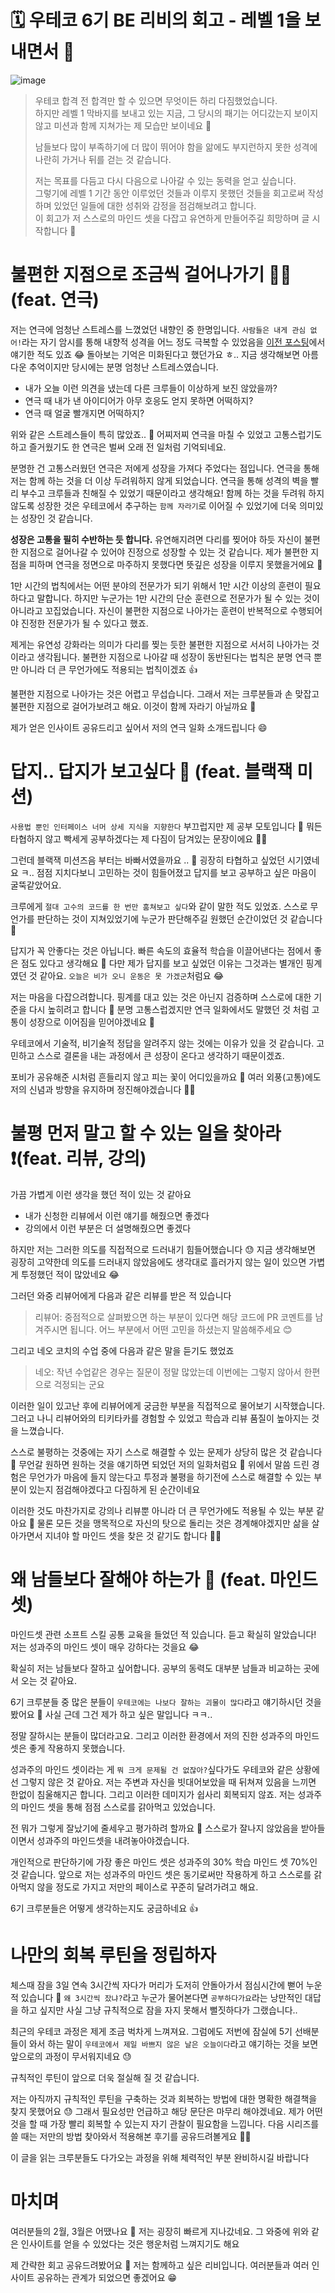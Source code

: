 # 🗓️ 우테코 6기 BE 리비의 회고 - 레벨 1을 보내면서 🍂  
![image](https://github.com/Libienz/woowa-writing/assets/85234650/b5a2a387-b949-4447-86f1-e6e8fcc84ee7)

> 우테코 합격 전 합격만 할 수 있으면 무엇이든 하리 다짐했었습니다.  
> 하지만 레벨 1 막바지를 보내고 있는 지금, 그 당시의 패기는 어디갔는지 보이지 않고 미션과 함께 지쳐가는 제 모습만 보이네요 🫠  
>
> 남들보다 많이 부족하기에 더 많이 뛰어야 함을 앎에도 부지런하지 못한 성격에 나란히 가거나 뒤를 걷는 것 같습니다.  
>
> 저는 목표를 다듬고 다시 다음으로 나아갈 수 있는 동력을 얻고 싶습니다.  
> 그렇기에 레벨 1 기간 동안 이루었던 것들과 이루지 못했던 것들을 회고로써 작성하며 있었던 일들에 대한 성취와 감정을 점검해보려고 합니다.   
> 이 회고가 저 스스로의 마인드 셋을 다잡고 유연하게 만들어주길 희망하며 글 시작합니다 🛫  


# 불편한 지점으로 조금씩 걸어나가기 🚶🏻 (feat. 연극)
저는 연극에 엄청난 스트레스를 느꼈었던 내향인 중 한명입니다. 
`사람들은 내게 관심 없어!`라는 자기 암시를 통해 내향적 성격을 어느 정도 극복할 수 있었음을 [이전 포스팅](https://velog.io/@libienz/%EC%9A%B0%ED%85%8C%EC%BD%94-6%EA%B8%B0-BE-%EB%A6%AC%EB%B9%84%EC%9D%98-%EC%B2%AB-%ED%9A%8C%EA%B3%A0)에서 얘기한 적도 있죠 😂
돌아보는 기억은 미화된다고 했던가요 ㅎ.. 지금 생각해보면 아름다운 추억이지만 당시에는 분명 엄청난 스트레스였습니다.

- 내가 오늘 이런 의견을 냈는데 다른 크루들이 이상하게 보진 않았을까?
- 연극 때 내가 낸 아이디어가 아무 호응도 얻지 못하면 어떡하지?
- 연극 때 얼굴 빨개지면 어떡하지?

위와 같은 스트레스들이 특히 많았죠.. 🫠
어찌저찌 연극을 마칠 수 있었고 고통스럽기도 하고 즐거웠기도 한 연극은 벌써 오래 전 일처럼 기억되네요. 

분명한 건 고통스러웠던 연극은 저에게 성장을 가져다 주었다는 점입니다.
연극을 통해 저는 함께 하는 것을 더 이상 두려워하지 않게 되었습니다.
연극을 통해 성격의 벽을 빨리 부수고 크루들과 친해질 수 있었기 때문이라고 생각해요!
함께 하는 것을 두려워 하지 않도록 성장한 것은 우테코에서 추구하는 `함께 자라기`로 이어질 수 있었기에 더욱 의미있는 성장인 것 같습니다.

**성장은 고통을 필히 수반하는 듯 합니다.**
유연해지려면 다리를 찢어야 하듯 자신이 불편한 지점으로 걸어나갈 수 있어야 진정으로 성장할 수 있는 것 같습니다.
제가 불편한 지점을 피하며 연극을 정면으로 마주하지 못했다면 뜻깊은 성장을 이루지 못했을거에요 🤔

1만 시간의 법칙에서는 어떤 분야의 전문가가 되기 위해서 1만 시간 이상의 훈련이 필요하다고 말합니다. 
하지만 누군가는 1만 시간의 단순 훈련으로 전문가가 될 수 있는 것이 아니라고 꼬집었습니다.
자신이 불편한 지점으로 나아가는 훈련이 반복적으로 수행되어야 진정한 전문가가 될 수 있다고 했죠.

제게는 유연성 강화라는 의미가 다리를 찢는 듯한 불편한 지점으로 서서히 나아가는 것이라고 생각됩니다.
불편한 지점으로 나아갈 때 성장이 동반된다는 법칙은 분명 연극 뿐만 아니라 더 큰 무언가에도 적용되는 법칙이겠죠 👍

불편한 지점으로 나아가는 것은 어렵고 무섭습니다.
그래서 저는 크루분들과 손 맞잡고 불편한 지점으로 걸어가보려고 해요.
이것이 함께 자라기 아닐까요 🙌


제가 얻은 인사이트 공유드리고 싶어서 저의 연극 일화 소개드립니다 😄



# 답지.. 답지가 보고싶다 👀 (feat. 블랙잭 미션)
`사용법 뿐인 인터페이스 너머 상세 지식을 지향한다`
부끄럽지만 제 공부 모토입니다 🤣
뭐든 타협하지 않고 빡세게 공부하겠다는 제 다짐이 담겨있는 문장이에요 💪🏻

그런데 블랙잭 미션즈음 부터는 바빠서였을까요 .. 🤔 굉장히 타협하고 싶었던 시기였네요 ㅋ..
점점 지치다보니 고민하는 것이 힘들어졌고 답지를 보고 공부하고 싶은 마음이 굴뚝같았어요.

크루에게 `절대 고수의 코드를 한 번만 훔쳐보고 싶다`와 같이 말한 적도 있었죠.
스스로 무언가를 판단하는 것이 지쳐있었기에 누군가 판단해주길 원했던 순간이었던 것 같습니다 🫠

답지가 꼭 안좋다는 것은 아닙니다.
빠른 속도의 효율적 학습을 이끌어낸다는 점에서 좋은 점도 있다고 생각해요 🧐
다만 제가 답지를 보고 싶었던 이유는 그것과는 별개인 핑계였던 것 같아요.
`오늘은 비가 오니 운동은 못 가겠군`처럼요 😂


저는 마음을 다잡으려합니다.
핑계를 대고 있는 것은 아닌지 검증하며 스스로에 대한 기준을 다시 높히려고 합니다 👊
분명 고통스럽겠지만 연극 일화에서도 말했던 것 처럼 고통이 성장으로 이어짐을 믿어야겠네요 🙌

우테코에서 기술적, 비기술적 정답을 알려주지 않는 것에는 이유가 있을 것 같습니다.
고민하고 스스로 결론을 내는 과정에서 큰 성장이 온다고 생각하기 때문이겠죠.

포비가 공유해준 시처럼 흔들리지 않고 피는 꽃이 어디있을까요 🌸
여러 외풍(고통)에도 저의 신념과 방향을 유지하며 정진해야겠습니다 💪🏻


# 불평 먼저 말고 할 수 있는 일을 찾아라❗️(feat. 리뷰, 강의)
가끔 가볍게 이런 생각을 했던 적이 있는 것 같아요
- 내가 신청한 리뷰에서 이런 얘기를 해줬으면 좋겠다
- 강의에서 이런 부분은 더 설명해줬으면 좋겠다

하지만 저는 그러한 의도를 직접적으로 드러내기 힘들어했습니다 😓
지금 생각해보면 굉장히 고약한데 의도를 드러내지 않았음에도 생각대로 흘러가지 않는 일이 있으면 가볍게 투정했던 적이 많았네요 😂

그러던 와중 리뷰어에게 다음과 같은 리뷰를 받은 적 있습니다 
> 리뷰어: 중점적으로 살펴봤으면 하는 부분이 있다면 해당 코드에 PR 코멘트를 남겨주시면 됩니다.
> 어느 부분에서 어떤 고민을 하셨는지 말씀해주세요 😊

그리고 네오 코치의 수업 중에 다음과 같은 말을 듣기도 했었죠 
> 네오: 작년 수업같은 경우는 질문이 정말 많았는데 이번에는 그렇지 않아서 한편으로 걱정되는 군요

이러한 일이 있고난 후에 리뷰어에게 궁금한 부분을 직접적으로 물어보기 시작했습니다.
그러고 나니 리뷰어와의 티키타카를 경험할 수 있었고 학습과 리뷰 품질이 높아지는 것을 느꼈습니다.

스스로 불평하는 것중에는 자기 스스로 해결할 수 있는 문제가 상당히 많은 것 같습니다 🤔
무언갈 원하면 원하는 것을 얘기하면 되었던 저의 일화처럼요 🙂
위에서 말씀 드린 경험은 무언가가 마음에 들지 않는다고 투정과 불평을 하기전에 스스로 해결할 수 있는 부분이 있는지 점검해야겠다고 다짐하게 된 순간이네요 

이러한 것도 마찬가지로 강의나 리뷰뿐 아니라 더 큰 무언가에도 적용될 수 있는 부분 같아요 🤔
물론 모든 것을 맹목적으로 자신의 탓으로 돌리는 것은 경계해야겠지만 삶을 살아가면서 지녀야 할 마인드 셋을 찾은 것 같기도 합니다 💪🏻

# 왜 남들보다 잘해야 하는가 🤔 (feat. 마인드 셋)
마인드셋 관련 소프트 스킬 공통 교육을 들었던 적 있습니다.
듣고 확실히 알았습니다! 저는 성과주의 마인드 셋이 매우 강하다는 것을요 😂

확실히 저는 남들보다 잘하고 싶어합니다. 
공부의 동력도 대부분 남들과 비교하는 곳에서 오는 것 같아요.

6기 크루분들 중 많은 분들이 `우테코에는 나보다 잘하는 괴물이 많다`라고 얘기하시던 것을 봤어요 👀
사실 근데 그건 제가 하고 싶은 말입니다 ㅋㅋ..

정말 잘하시는 분들이 많더라고요. 
그리고 이러한 환경에서 저의 진한 성과주의 마인드셋은 좋게 작용하지 못했습니다.


성과주의 마인드 셋이라는 게 `뭐 크게 문제될 건 없잖아?`싶다가도 우테코와 같은 상황에선 그렇지 않은 것 같아요.
저는 주변과 자신을 빗대어보았을 때 뒤쳐져 있음을 느끼면 한없이 침울해지곤 합니다. 
그리고 이러한 데미지가 쉽사리 회복되지 않죠.
저는 성과주의 마인드 셋을 통해 점점 스스로를 갉아먹고 있었습니다.

전 뭐가 그렇게 잘났기에 줄세우고 평가하려 할까요 🤔 스스로가 잘나지 않았음을 받아들이면서 성과주의 마인드셋을 내려놓아야겠습니다.

개인적으로 판단하기에 가장 좋은 마인드 셋은 성과주의 30% 학습 마인드 셋 70%인 것 같습니다.
앞으로 저는 성과주의 마인드 셋은 동기로써만 작용하게 하고 스스로를 갉아먹지 않을 정도로 가지고 저만의 페이스로 꾸준히 달려가려고 해요.

6기 크루분들은 어떻게 생각하는지도 궁금하네요 👍

# 나만의 회복 루틴을 정립하자
체스때 잠을 3일 연속 3시간씩 자다가 머리가 도저히 안돌아가서 점심시간에 뻗어 누운적 있습니다 🫠
`왜 3시간씩 잤냐?`라고 누군가 물어본다면 `공부하다가요`라는 낭만적인 대답을 하고 싶지만 사실 그냥 규칙적으로 잠을 자지 못해서 뻘짓하다가 그랬습니다..

최근의 우테코 과정은 제게 조금 벅차게 느껴져요.
그럼에도 저번에 잠실에 5기 선배분들이 와서 하는 말이 `우테코에서 제일 바쁘지 않은 날은 오늘이다`라고 얘기하는 것을 보면 앞으로의 과정이 무서워지네요 😓

규칙적인 루틴이 앞으로 더욱 절실해 질 것 같습니다.

저는 아직까지 규칙적인 루틴을 구축하는 것과 회복하는 방법에 대한 명확한 해결책을 찾지 못했어요 😓
그래서 필요성만 언급하고 해당 문단은 마무리 해야겠네요.
제가 어떤 것을 할 때 가장 빨리 회복할 수 있는지 자기 관찰이 필요함을 느낍니다.
다음 시리즈를 쓸 때는 저만의 방법 찾아와서 적용해본 후기를 공유드려볼게요 💪🏻

이 글을 읽는 크루분들도 다가오는 과정을 위해 체력적인 부분 완비하시길 바랍니다

# 마치며
여러분들의 2월, 3월은 어땠나요 👀
저는 굉장히 빠르게 지나갔네요.
그 와중에 위와 같은 인사이트를 얻을 수 있었다는 것은 행운처럼 느껴지기도 해요

제 간략한 회고 공유드려봤어요 🙌
저는 함께하고 싶은 리비입니다.
여러분들과 여러 인사이트 공유하는 관계가 되었으면 좋겠어요 😁
